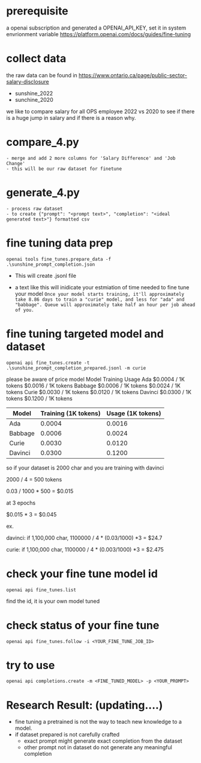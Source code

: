 # prerequisite
a openai subscription and generated a OPENAI_API_KEY, set it in system envrionment variable
https://platform.openai.com/docs/guides/fine-tuning

# collect data
the raw data can be found in https://www.ontario.ca/page/public-sector-salary-disclosure
- sunshine_2022
- sunchine_2020

we like to compare salary for all OPS employee 2022 vs 2020 to see if there is a huge jump in salary and if there is a reason why.

# compare_4.py
    - merge and add 2 more columns for 'Salary Difference' and 'Job Change'
    - this will be our raw dataset for finetune

# generate_4.py
    - process raw dataset
    - to create {"prompt": "<prompt text>", "completion": "<ideal generated text>"} formatted csv

# fine tuning data prep
```
openai tools fine_tunes.prepare_data -f .\sunshine_prompt_completion.json
```

- This will create .jsonl file

- a text like this will inidicate your estmiation of time needed to fine tune your model
`
Once your model starts training, it'll approximately take 8.86 days to train a "curie" model, and less for "ada" and "babbage". Queue will approximately take half an hour per job ahead of you.
`

# fine tuning targeted model and dataset

```
openai api fine_tunes.create -t .\sunshine_prompt_completion_prepared.jsonl -m curie
```

please be aware of price model
Model	    Training	Usage
Ada	    $0.0004 / 1K tokens	$0.0016 / 1K tokens
Babbage	$0.0006 / 1K tokens	$0.0024 / 1K tokens
Curie	$0.0030 / 1K tokens	$0.0120 / 1K tokens
Davinci	$0.0300 / 1K tokens	$0.1200 / 1K tokens

| Model   | Training (1K tokens)  | Usage (1K tokens)   |
|---------|-----------|---------|
| Ada     | 0.0004   | 0.0016 |
| Babbage | 0.0006   | 0.0024 |
| Curie   | 0.0030   | 0.0120  |
| Davinci | 0.0300   | 0.1200  |

so if your dataset is 2000 char and you are training with davinci

2000 / 4 = 500 tokens

0.03 / 1000 * 500 = $0.015

at 3 epochs

$0.015 * 3 = $0.045

ex. 

davinci: if 1,100,000 char, 1100000 / 4 * (0.03/1000) *3 = $24.7

curie: if 1,100,000 char, 1100000 / 4 * (0.003/1000) *3 = $2.475


# check your fine tune model id

```
openai api fine_tunes.list
```

find the id, it is your own model tuned

# check status of your fine tune

```
openai api fine_tunes.follow -i <YOUR_FINE_TUNE_JOB_ID>
```

# try to use

```
openai api completions.create -m <FINE_TUNED_MODEL> -p <YOUR_PROMPT>
```

# Research Result: (updating....)
- fine tuning a pretrained is not the way to teach new knowledge to a model.
- if dataset prepared is not carefully crafted
    - exact prompt might generate exact completion from the dataset
    - other prompt not in dataset do not generate any meaningful completion
